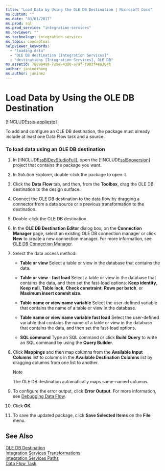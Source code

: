 ```yaml
---
title: "Load Data by Using the OLE DB Destination | Microsoft Docs"
ms.custom: ""
ms.date: "03/01/2017"
ms.prod: sql
ms.prod_service: "integration-services"
ms.reviewer: ""
ms.technology: integration-services
ms.topic: conceptual
helpviewer_keywords: 
  - "loading data"
  - "OLE DB destination [Integration Services]"
  - "destinations [Integration Services], OLE DB"
ms.assetid: 78899498-725e-4300-a7af-f983f4ea384b
author: janinezhang
ms.author: janinez
---
```

# Load Data by Using the OLE DB Destination

[!INCLUDE[ssis-appliesto](../../includes/ssis-appliesto-ssvrpluslinux-asdb-asdw-xxx.md)]


  To add and configure an OLE DB destination, the package must already include at least one Data Flow task and a source.  
  
### To load data using an OLE DB destination  
  
1.  In [!INCLUDE[ssBIDevStudioFull](../../includes/ssbidevstudiofull-md.md)], open the [!INCLUDE[ssISnoversion](../../includes/ssisnoversion-md.md)] project that contains the package you want.  
  
2.  In Solution Explorer, double-click the package to open it.  
  
3.  Click the **Data Flow** tab, and then, from the **Toolbox**, drag the OLE DB destination to the design surface.  
  
4.  Connect the OLE DB destination to the data flow by dragging a connector from a data source or a previous transformation to the destination.  
  
5.  Double-click the OLE DB destination.  
  
6.  In the **OLE DB Destination Editor** dialog box, on the **Connection Manager** page, select an existing OLE DB connection manager or click **New** to create a new connection manager. For more information, see [OLE DB Connection Manager](../../integration-services/connection-manager/ole-db-connection-manager.md).  
  
7.  Select the data access method:  
  
    -   **Table or view** Select a table or view in the database that contains the data.  
  
    -   **Table or view - fast load** Select a table or view in the database that contains the data, and then set the fast-load options: **Keep identity**, **Keep null**, **Table lock**, **Check constraint**, **Rows per batch**, or **Maximum insert commit size**.  
  
    -   **Table name or view name variable** Select the user-defined variable that contains the name of a table or view in the database.  
  
    -   **Table name or view name variable fast load** Select the user-defined variable that contains the name of a table or view in the database that contains the data, and then set the fast-load options.  
  
    -   **SQL command** Type an SQL command or click **Build Query** to write an SQL command by using the **Query Builder**.  
  
8.  Click **Mappings** and then map columns from the **Available Input Columns** list to columns in the **Available Destination Columns** list by dragging columns from one list to another.  
  
    > [!NOTE]  
    >  The OLE DB destination automatically maps same-named columns.  
  
9. To configure the error output, click **Error Output**. For more information, see [Debugging Data Flow](../../integration-services/troubleshooting/debugging-data-flow.md).  
  
10. Click **OK**.  
  
11. To save the updated package, click **Save Selected Items** on the **File** menu.  
  
## See Also  
 [OLE DB Destination](../../integration-services/data-flow/ole-db-destination.md)   
 [Integration Services Transformations](../../integration-services/data-flow/transformations/integration-services-transformations.md)   
 [Integration Services Paths](../../integration-services/data-flow/integration-services-paths.md)   
 [Data Flow Task](../../integration-services/control-flow/data-flow-task.md)  
  
  
